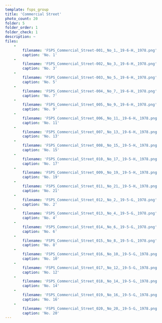```yaml
---
template: fsps_group
title: 'Commercial Street'
photo_count: 20
folder: 5
folder_order: 1
folder_check: 1
description: ~
files:
    -
        filename: 'FSPS_Commercial_Street-001,_No_1,_19-6-H,_1978.png'
        caption: 'No. 1'
    -
        filename: 'FSPS_Commercial_Street-002,_No_3,_19-6-H,_1978.png'
        caption: 'No. 3'
    -
        filename: 'FSPS_Commercial_Street-003,_No_5,_19-6-H,_1978.png'
        caption: 'No. 5'
    -
        filename: 'FSPS_Commercial_Street-004,_No_7,_19-6-H,_1978.png'
        caption: 'No. 7'
    -
        filename: 'FSPS_Commercial_Street_005,_No_9,_19-6-H,_1978.png'
        caption: 'No. 9'
    -
        filename: 'FSPS_Commercial_Street_006,_No_11,_19-6-H,_1978.png'
        caption: 'No. 11'
    -
        filename: 'FSPS_Commercial_Street_007,_No_13,_19-6-H,_1978.png'
        caption: 'No. 13'
    -
        filename: 'FSPS_Commercial_Street_008,_No_15,_19-5-H,_1978.png'
        caption: 'No. 15'
    -
        filename: 'FSPS_Commercial_Street_010,_No_17,_19-5-H,_1978.png'
        caption: 'No. 17'
    -
        filename: 'FSPS_Commercial_Street_009,_No_19,_19-5-H,_1978.png'
        caption: 'No. 19'
    -
        filename: 'FSPS_Commercial_Street_011,_No_21,_19-5-H,_1978.png'
        caption: 'No. 21'
    -
        filename: 'FSPS_Commercial_Street_012,_No_2,_19-5-G,_1978.png'
        caption: 'No. 2'
    -
        filename: 'FSPS_Commercial_Street_013,_No_4,_19-5-G,_1978.png'
        caption: 'No. 4'
    -
        filename: 'FSPS_Commercial_Street_014,_No_6,_19-5-G,_1978.png'
        caption: 'No. 6'
    -
        filename: 'FSPS_Commercial_Street_015,_No_8,_19-5-G,_1978.png'
        caption: 'No. 8'
    -
        filename: 'FSPS_Commercial_Street_016,_No_10,_19-5-G,_1978.png'
        caption: 'No. 10'
    -
        filename: 'FSPS_Commercial_Street_017,_No_12,_19-5-G,_1978.png'
        caption: 'No. 12'
    -
        filename: 'FSPS_Commercial_Street_018,_No_14,_19-5-G,_1978.png'
        caption: 'No. 14'
    -
        filename: 'FSPS_Commercial_Street_019,_No_16,_19-5-G,_1978.png'
        caption: 'No. 16'
    -
        filename: 'FSPS_Commercial_Street_020,_No_20,_19-5-G,_1978.png'
        caption: 'No. 20'
---
```

